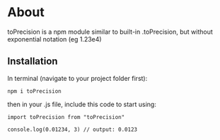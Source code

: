 # About

toPrecision is a npm module similar to built-in .toPrecision, but without exponential notation (eg 1.23e4)

## Installation

In terminal (navigate to your project folder first):

```
npm i toPrecision
```

then in your .js file, include this code to start using:

```
import toPrecision from "toPrecision"

console.log(0.01234, 3) // output: 0.0123
```
